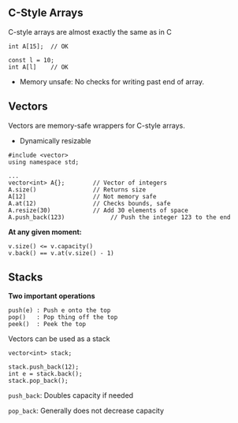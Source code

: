 ## C-Style Arrays

C-style arrays are almost exactly the same as in C

```
int A[15];  // OK

const l = 10;
int A[l]    // OK
```

* Memory unsafe: No checks for writing past end of array.

## Vectors

Vectors are memory-safe wrappers for C-style arrays.

* Dynamically resizable

```
#include <vector>
using namespace std;

...
vector<int> A{};        // Vector of integers
A.size()                // Returns size
A[12]                   // Not memory safe
A.at(12)                // Checks bounds, safe
A.resize(30)            // Add 30 elements of space
A.push_back(123)             // Push the integer 123 to the end
```

**At any given moment:**
```
v.size() <= v.capacity()
v.back() == v.at(v.size() - 1)
```

## Stacks

**Two important operations**

```
push(e) : Push e onto the top
pop()   : Pop thing off the top
peek()  : Peek the top
```

Vectors can be used as a stack

```
vector<int> stack;

stack.push_back(12);
int e = stack.back();
stack.pop_back();
```

`push_back`: Doubles capacity if needed

`pop_back`: Generally does not decrease capacity

